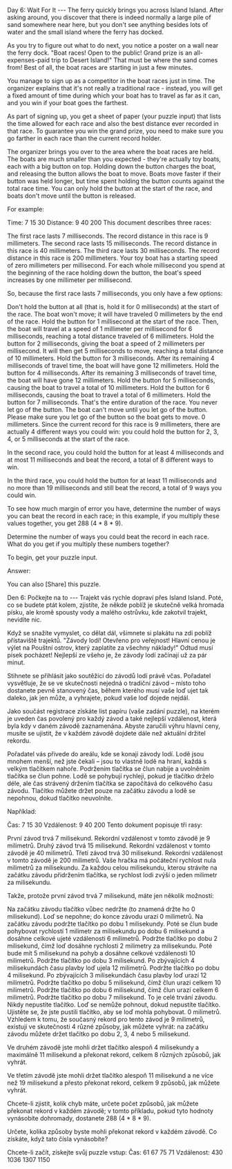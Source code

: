 Day 6: Wait For It ---
The ferry quickly brings you across Island Island. After asking around, you discover that there is indeed normally a large pile of sand somewhere near here, but you don't see anything besides lots of water and the small island where the ferry has docked.

As you try to figure out what to do next, you notice a poster on a wall near the ferry dock. "Boat races! Open to the public! Grand prize is an all-expenses-paid trip to Desert Island!" That must be where the sand comes from! Best of all, the boat races are starting in just a few minutes.

You manage to sign up as a competitor in the boat races just in time. The organizer explains that it's not really a traditional race - instead, you will get a fixed amount of time during which your boat has to travel as far as it can, and you win if your boat goes the farthest.

As part of signing up, you get a sheet of paper (your puzzle input) that lists the time allowed for each race and also the best distance ever recorded in that race. To guarantee you win the grand prize, you need to make sure you go farther in each race than the current record holder.

The organizer brings you over to the area where the boat races are held. The boats are much smaller than you expected - they're actually toy boats, each with a big button on top. Holding down the button charges the boat, and releasing the button allows the boat to move. Boats move faster if their button was held longer, but time spent holding the button counts against the total race time. You can only hold the button at the start of the race, and boats don't move until the button is released.

For example:

Time:      7  15   30
Distance:  9  40  200
This document describes three races:

The first race lasts 7 milliseconds. The record distance in this race is 9 millimeters.
The second race lasts 15 milliseconds. The record distance in this race is 40 millimeters.
The third race lasts 30 milliseconds. The record distance in this race is 200 millimeters.
Your toy boat has a starting speed of zero millimeters per millisecond. For each whole millisecond you spend at the beginning of the race holding down the button, the boat's speed increases by one millimeter per millisecond.

So, because the first race lasts 7 milliseconds, you only have a few options:

Don't hold the button at all (that is, hold it for 0 milliseconds) at the start of the race. The boat won't move; it will have traveled 0 millimeters by the end of the race.
Hold the button for 1 millisecond at the start of the race. Then, the boat will travel at a speed of 1 millimeter per millisecond for 6 milliseconds, reaching a total distance traveled of 6 millimeters.
Hold the button for 2 milliseconds, giving the boat a speed of 2 millimeters per millisecond. It will then get 5 milliseconds to move, reaching a total distance of 10 millimeters.
Hold the button for 3 milliseconds. After its remaining 4 milliseconds of travel time, the boat will have gone 12 millimeters.
Hold the button for 4 milliseconds. After its remaining 3 milliseconds of travel time, the boat will have gone 12 millimeters.
Hold the button for 5 milliseconds, causing the boat to travel a total of 10 millimeters.
Hold the button for 6 milliseconds, causing the boat to travel a total of 6 millimeters.
Hold the button for 7 milliseconds. That's the entire duration of the race. You never let go of the button. The boat can't move until you let go of the button. Please make sure you let go of the button so the boat gets to move. 0 millimeters.
Since the current record for this race is 9 millimeters, there are actually 4 different ways you could win: you could hold the button for 2, 3, 4, or 5 milliseconds at the start of the race.

In the second race, you could hold the button for at least 4 milliseconds and at most 11 milliseconds and beat the record, a total of 8 different ways to win.

In the third race, you could hold the button for at least 11 milliseconds and no more than 19 milliseconds and still beat the record, a total of 9 ways you could win.

To see how much margin of error you have, determine the number of ways you can beat the record in each race; in this example, if you multiply these values together, you get 288 (4 * 8 * 9).

Determine the number of ways you could beat the record in each race. What do you get if you multiply these numbers together?

To begin, get your puzzle input.

Answer:


You can also [Share] this puzzle.

Den 6: Počkejte na to ---
Trajekt vás rychle dopraví přes Island Island. Poté, co se budete ptát kolem, zjistíte, že někde poblíž je skutečně velká hromada písku, ale kromě spousty vody a malého ostrůvku, kde zakotvil trajekt, nevidíte nic.

Když se snažíte vymyslet, co dělat dál, všimnete si plakátu na zdi poblíž přístaviště trajektů. "Závody lodí! Otevřeno pro veřejnost! Hlavní cenou je výlet na Pouštní ostrov, který zaplatíte za všechny náklady!" Odtud musí písek pocházet! Nejlepší ze všeho je, že závody lodí začínají už za pár minut.

Stihnete se přihlásit jako soutěžící do závodů lodí právě včas. Pořadatel vysvětluje, že se ve skutečnosti nejedná o tradiční závod – místo toho dostanete pevně stanovený čas, během kterého musí vaše loď ujet tak daleko, jak jen může, a vyhrajete, pokud vaše loď dojede nejdál.

Jako součást registrace získáte list papíru (vaše zadání puzzle), na kterém je uveden čas povolený pro každý závod a také nejlepší vzdálenost, která byla kdy v daném závodě zaznamenána. Abyste zaručili výhru hlavní ceny, musíte se ujistit, že v každém závodě dojdete dále než aktuální držitel rekordu.

Pořadatel vás přivede do areálu, kde se konají závody lodí. Lodě jsou mnohem menší, než jste čekali – jsou to vlastně lodě na hraní, každá s velkým tlačítkem nahoře. Podržením tlačítka se člun nabije a uvolněním tlačítka se člun pohne. Lodě se pohybují rychleji, pokud je tlačítko drželo déle, ale čas strávený držením tlačítka se započítává do celkového času závodu. Tlačítko můžete držet pouze na začátku závodu a lodě se nepohnou, dokud tlačítko neuvolníte.

Například:

Čas: 7 15 30
Vzdálenost: 9 40 200
Tento dokument popisuje tři rasy:

První závod trvá 7 milisekund. Rekordní vzdálenost v tomto závodě je 9 milimetrů.
Druhý závod trvá 15 milisekund. Rekordní vzdálenost v tomto závodě je 40 milimetrů.
Třetí závod trvá 30 milisekund. Rekordní vzdálenost v tomto závodě je 200 milimetrů.
Vaše hračka má počáteční rychlost nula milimetrů za milisekundu. Za každou celou milisekundu, kterou strávíte na začátku závodu přidržením tlačítka, se rychlost lodi zvýší o jeden milimetr za milisekundu.

Takže, protože první závod trvá 7 milisekund, máte jen několik možností:

Na začátku závodu tlačítko vůbec nedržte (to znamená držte ho 0 milisekund). Loď se nepohne; do konce závodu urazí 0 milimetrů.
Na začátku závodu podržte tlačítko po dobu 1 milisekundy. Poté se člun bude pohybovat rychlostí 1 milimetr za milisekundu po dobu 6 milisekund a dosáhne celkové ujeté vzdálenosti 6 milimetrů.
Podržte tlačítko po dobu 2 milisekund, čímž loď dosáhne rychlosti 2 milimetry za milisekundu. Poté bude mít 5 milisekund na pohyb a dosáhne celkové vzdálenosti 10 milimetrů.
Podržte tlačítko po dobu 3 milisekund. Po zbývajících 4 milisekundách času plavby loď ujela 12 milimetrů.
Podržte tlačítko po dobu 4 milisekund. Po zbývajících 3 milisekundách času plavby loď urazí 12 milimetrů.
Podržte tlačítko po dobu 5 milisekund, čímž člun urazí celkem 10 milimetrů.
Podržte tlačítko po dobu 6 milisekund, čímž člun urazí celkem 6 milimetrů.
Podržte tlačítko po dobu 7 milisekund. To je celé trvání závodu. Nikdy nepustíte tlačítko. Loď se nemůže pohnout, dokud nepustíte tlačítko. Ujistěte se, že jste pustili tlačítko, aby se loď mohla pohybovat. 0 milimetrů.
Vzhledem k tomu, že současný rekord pro tento závod je 9 milimetrů, existují ve skutečnosti 4 různé způsoby, jak můžete vyhrát: na začátku závodu můžete držet tlačítko po dobu 2, 3, 4 nebo 5 milisekund.

Ve druhém závodě jste mohli držet tlačítko alespoň 4 milisekundy a maximálně 11 milisekund a překonat rekord, celkem 8 různých způsobů, jak vyhrát.

Ve třetím závodě jste mohli držet tlačítko alespoň 11 milisekund a ne více než 19 milisekund a přesto překonat rekord, celkem 9 způsobů, jak můžete vyhrát.

Chcete-li zjistit, kolik chyb máte, určete počet způsobů, jak můžete překonat rekord v každém závodě; v tomto příkladu, pokud tyto hodnoty vynásobíte dohromady, dostanete 288 (4 * 8 * 9).

Určete, kolika způsoby byste mohli překonat rekord v každém závodě. Co získáte, když tato čísla vynásobíte?

Chcete-li začít, získejte svůj puzzle vstup:
Čas:        61     67     75     71
Vzdálenost:   430   1036   1307   1150